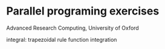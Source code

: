 # Parallel programing exercises

Advanced Research Computing, University of Oxford

integral: trapezoidal rule function integration
